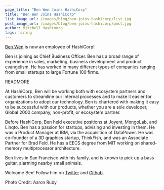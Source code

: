 ```yaml
---
page_title: "Ben Wen Joins HashiCorp"
title: "Ben Wen Joins HashiCorp"
list_image_url: /images/blog/ben-joins-hashicorp/list.jpg
post_image_url: /images/blog/ben-joins-hashicorp/post.jpg
author: Mitchell Hashimoto
tags: hiring
---
```


[Ben Wen](https://www.linkedin.com/pub/ben-wen/1/80b/bb6) is now an employee of
HashiCorp!

Ben is joining as Chief Business Officer. Ben has a broad range of experience
in sales, marketing, business development and product evangelism. He has worked
in many different types of companies ranging from small startups to large
Fortune 100 firms.

READMORE

At HashiCorp, Ben will be working both with ecosystem partners and customers
to streamline our internal processes and to make it easier for organizations
to adopt our technology. Ben is chartered with making it easy to be successful
with our products, whether you are a sole developer, Global 2000 company, non-profit,
or ecosystem partner.

Before HashiCorp, Ben held executive positions at Joyent, MongoLab, and Linqto. Ben has
a passion for startups, advising and investing in them. He was a Product Manager at IBM,
via the acquisition of DataPower. He was co-founder of a 3D graphics startup, ThinkFish,
and was an Associate Partner for Brad Feld. He has a EECS degree from MIT working on
shared-memory multiprocessor architecture.

Ben lives in San Francisco with his family, and is known to pick up a bass guitar,
alarming nearby small animals.

Welcome Ben! Follow him on [Twitter](https://twitter.com/benwen) and [Github](https://github.com/benzenwen).

Photo Credit: Aaron Ruby

